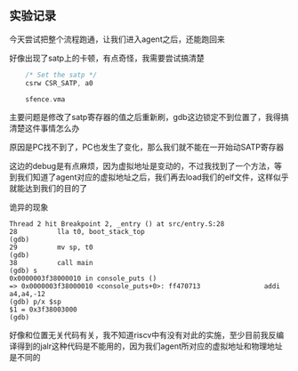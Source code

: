 ## 实验记录
今天尝试把整个流程跑通，让我们进入agent之后，还能跑回来

好像出现了satp上的卡顿，有点奇怪，我需要尝试搞清楚
```C
    /* Set the satp */
    csrw CSR_SATP, a0

    sfence.vma
```
主要问题是修改了satp寄存器的值之后重新刷，gdb这边锁定不到位置了，我得搞清楚这件事情怎么办

原因是PC找不到了，PC也发生了变化，那么我们就不能在一开始动SATP寄存器

这边的debug是有点麻烦，因为虚拟地址是变动的，不过我找到了一个方法，等到我们知道了agent对应的虚拟地址之后，我们再去load我们的elf文件，这样似乎就能达到我们的目的了


诡异的现象
```
Thread 2 hit Breakpoint 2, _entry () at src/entry.S:28                                 
28          lla t0, boot_stack_top
(gdb)                                                                                                   
29          mv sp, t0                                                                                   
(gdb)                                                                                                   
38          call main                                                                                   
(gdb) s                                                                                                 
0x0000003f38000010 in console_puts ()                                                                   
=> 0x0000003f38000010 <console_puts+0>: ff470713                addi    a4,a4,-12                       
(gdb) p/x $sp                                                                                           
$1 = 0x3f38003000                                                                                       
(gdb)  
```

好像和位置无关代码有关，我不知道riscv中有没有对此的实施，至少目前我反编译得到的jalr这种代码是不能用的，因为我们agent所对应的虚拟地址和物理地址是不同的
